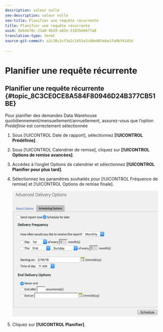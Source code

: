 ```yaml
---
description: valeur nulle
seo-description: valeur nulle
seo-title: Planifier une requête récurrente
title: Planifier une requête récurrente
uuid: 8ebeb78c-23a0-4b39-a63e-51835e0677a8
translation-type: tm+mt
source-git-commit: a2c38c2cf3a2c1451e2c60e003ebe1fa9bfd145d

---
```



# Planifier une requête récurrente

## Planifier une requête récurrente {#topic_8C3CE0CE8A584F80946D24B377CB51BE}

Pour planifier des demandes Data Warehouse quotidiennement/mensuellement/annuellement, assurez-vous que l’option *Prédéfinie* est correctement sélectionnée

1. Sous [!UICONTROL Date de rapport], sélectionnez **[!UICONTROL Prédéfinie]**.

1. Sous [!UICONTROL Calendrier de remise], cliquez sur **[!UICONTROL Options de remise avancées]**.

1. Accédez à l’onglet Options de calendrier et sélectionnez **[!UICONTROL Planifier pour plus tard]**.
1. Sélectionnez les paramètres souhaités pour [!UICONTROL Fréquence de remise] et [!UICONTROL Options de remise finale].

   ![](assets/dw_schedule.png)

1. Cliquez sur **[!UICONTROL Planifier]**.

